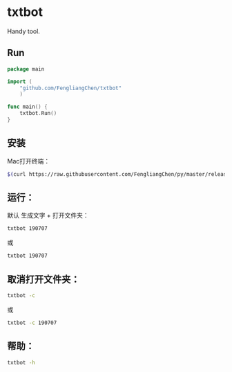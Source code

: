 # txtbot

Handy tool.

## Run

```go
package main

import (
	"github.com/FengliangChen/txtbot"
	)

func main() {
	txtbot.Run()
}
```

## 安装
Mac打开终端：
```bash
$(curl https://raw.githubusercontent.com/FengliangChen/py/master/release/txtbot -o /usr/local/bin/txtbot) && cd /usr/local/bin && chmod +x txtbot && cd $HOME 

```

## 运行：
默认 生成文字 + 打开文件夹：
```bash
txtbot 190707
```
或
```bash
txtbot 190707
```

## 取消打开文件夹：
```bash
txtbot -c
```
或
```bash
txtbot -c 190707
```

## 帮助：
```bash
txtbot -h
```
